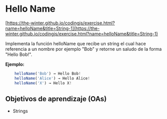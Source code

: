 # Hello Name

 [https://the-winter.github.io/codingjs/exercise.html?name=helloName&title=String-1](https://the-winter.github.io/codingjs/exercise.html?name=helloName&title=String-1)

Implementa la función helloName que recibe un string el cual hace referencia a
un nombre por ejemplo "Bob" y retorne un saludo de la forma "Hello Bob!".

__Ejemplo:__

 ```js
     helloName('Bob') → Hello Bob!
     helloName('Alice') → Hello Alice!
     helloName('X') → Hello X!
 ```

## Objetivos de aprendizaje (OAs)

- Strings
